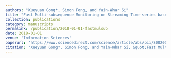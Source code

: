 ```yaml
---
authors: "Xueyuan Gong*, Simon Fong, and Yain-Whar Si"
title: "Fast Multi-subsequence Monitoring on Streaming Time-series based on Forward-propagation"
collection: publications
category: manuscripts
permalink: /publication/2018-01-01-fastmulsub
date: 2018-01-01
venue: 'Information Sciences'
paperurl: 'https://www.sciencedirect.com/science/article/abs/pii/S0020025518302007'
citation: 'Xueyuan Gong*, Simon Fong, and Yain-Whar Si, &quot;Fast Multi-subsequence Monitoring on Streaming Time-series based on Forward-propagation,&quot; Information Sciences, 2018, 450: 73-88.'
---
```

